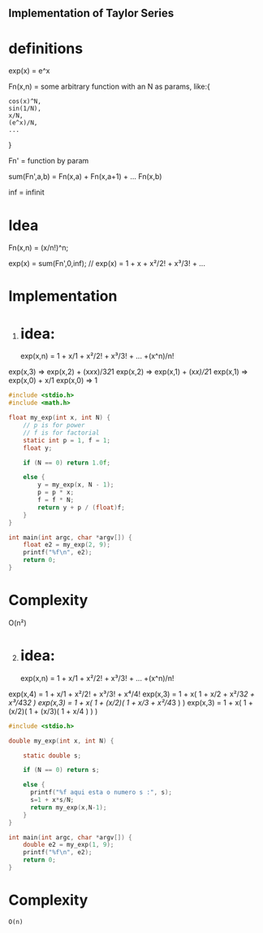 ## Implementation of Taylor Series

# definitions

exp(x) = e^x

Fn(x,n) = some arbitrary function with an N as params, like:{

    cos(x)^N,
    sin(1/N),
    x/N,
    (e^x)/N,
    ...

}

Fn' = function by param

sum(Fn',a,b) = Fn(x,a) + Fn(x,a+1) + ... Fn(x,b)

inf = infinit

# Idea

Fn(x,n) = (x/n!)^n;

exp(x) = sum(Fn',0,inf);
// exp(x) = 1 + x + x²/2! + x³/3! + ...

# Implementation

1. # idea:
   exp(x,n) = 1 + x/1 + x²/2! + x³/3! + ... +(x^n)/n!

exp(x,3) => exp(x,2) + (x*x*x)/3*2*1
exp(x,2) => exp(x,1) + (x*x)/2*1
exp(x,1) => exp(x,0) + x/1
exp(x,0) => 1

```C
#include <stdio.h>
#include <math.h>

float my_exp(int x, int N) {
    // p is for power
    // f is for factorial
    static int p = 1, f = 1;
    float y;

    if (N == 0) return 1.0f;

    else {
        y = my_exp(x, N - 1);
        p = p * x;
        f = f * N;
        return y + p / (float)f;
    }
}

int main(int argc, char *argv[]) {
    float e2 = my_exp(2, 9);
    printf("%f\n", e2);
    return 0;
}

```

# Complexity

O(n²)

2. # idea:
   exp(x,n) = 1 + x/1 + x²/2! + x³/3! + ... +(x^n)/n!

exp(x,4) = 1 + x/1 + x²/2! + x³/3! + x⁴/4!
exp(x,3) = 1 + x( 1 + x/2 + x²/3*2 + x³/4*3*2 )
exp(x,3) = 1 + x( 1 + (x/2)( 1 + x/3 + x²/4*3 ) )
exp(x,3) = 1 + x( 1 + (x/2)( 1 + (x/3)( 1 + x/4 ) ) )

```C
#include <stdio.h>

double my_exp(int x, int N) {

    static double s;

    if (N == 0) return s;

    else {
      printf("%f aqui esta o numero s :", s);
      s=1 + x*s/N;
      return my_exp(x,N-1);
    }
}

int main(int argc, char *argv[]) {
    double e2 = my_exp(1, 9);
    printf("%f\n", e2);
    return 0;
}

```

# Complexity

    O(n)
